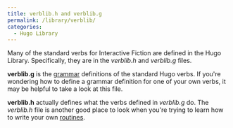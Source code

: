 ```yaml
---
title: verblib.h and verblib.g
permalink: /library/verblib/
categories: 
  - Hugo Library
---
```


Many of the standard verbs for Interactive Fiction are defined in the
Hugo Library. Specifically, they are in the *verblib.h* and *verblib.g*
files.

**verblib.g** is the [grammar](grammar) definitions of the
standard Hugo verbs. If you're wondering how to define a grammar
definition for one of your own verbs, it may be helpful to take a look
at this file.

**verblib.h** actually defines what the verbs defined in *verblib.g* do.
The *verblib.h* file is another good place to look when you're trying to
learn how to write your own [routines](routine).
